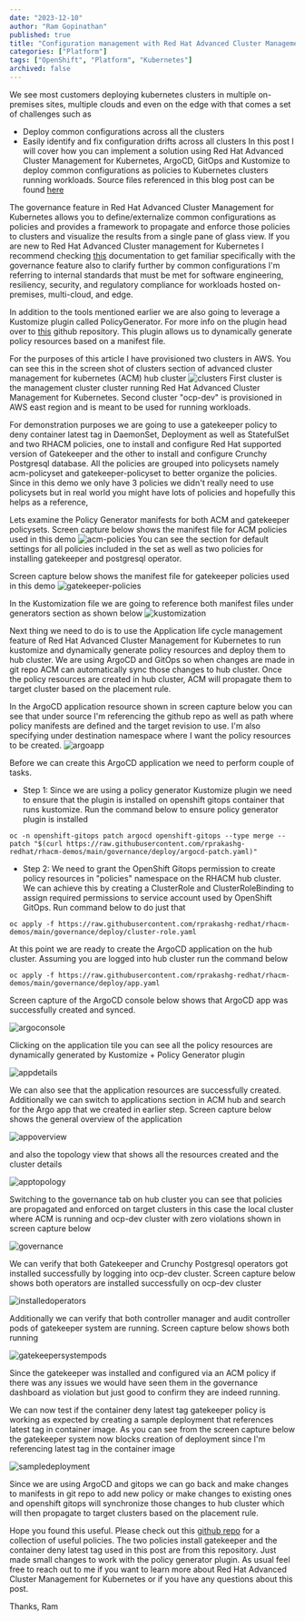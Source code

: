 ```yaml
---
date: "2023-12-10"
author: "Ram Gopinathan"
published: true
title: "Configuration management with Red Hat Advanced Cluster Management for Kubernetes"
categories: ["Platform"]
tags: ["OpenShift", "Platform", "Kubernetes"]
archived: false
---
```

We see most customers deploying kubernetes clusters in multiple on-premises sites, multiple clouds and even on the edge with that comes a set of challenges such as
* Deploy common configurations across all the clusters
* Easily identify and fix configuration drifts across all clusters
In this post I will cover how you can implement a solution using Red Hat Advanced Cluster Management for Kubernetes, ArgoCD, GitOps and Kustomize to deploy common configurations as policies to Kubernetes clusters running workloads. Source files referenced in this blog post can be found [here](https://github.com/rprakashg-redhat/rhacm-demos/tree/main/governance)

The governance feature in Red Hat Advanced Cluster Management for Kubernetes allows you to define/externalize common configurations as policies and provides a framework to propagate and enforce those policies to clusters and visualize the results from a single pane of glass view. If you are new to Red Hat Advanced Cluster management for Kubernetes I recommend checking [this](https://access.redhat.com/documentation/en-us/red_hat_advanced_cluster_management_for_kubernetes/2.9/html/governance/governance#governance-architecture) documentation to get familiar specifically with the governance feature also to clarify further by common configurations I'm referring to internal standards that must be met for software engineering, resiliency, security, and regulatory compliance for workloads hosted on-premises, multi-cloud, and edge. 

In addition to the tools mentioned earlier we are also going to leverage a Kustomize plugin called PolicyGenerator. For more info on the plugin head over to [this](https://github.com/open-cluster-management-io/policy-generator-plugin) github repository. This plugin allows us to dynamically generate policy resources based on a manifest file.

For the purposes of this article I have provisioned two clusters in AWS. You can see this in the screen shot of clusters section of advanced cluster management for kubernetes (ACM) hub cluster 
![clusters](../src/images/clusters.png)
First cluster is the management cluster cluster running Red Hat Advanced Cluster Management for Kubernetes. Second cluster "ocp-dev" is provisioned in AWS east region and is meant to be used for running workloads.

For demonstration purposes we are going to use a gatekeeper policy to deny container latest tag in DaemonSet, Deployment as well as StatefulSet and two RHACM policies, one to install and configure Red Hat supported version of Gatekeeper and the other to install and configure Crunchy Postgresql database. All the policies are grouped into policysets namely acm-policyset and gatekeeper-policyset to better organize the policies. Since in this demo we only have 3 policies we didn't really need to use policysets but in real world you might have lots of policies and hopefully this helps as a reference,

Lets examine the Policy Generator manifests for both ACM and gatekeeper policysets. Screen capture below shows the manifest file for ACM policies used in this demo
![acm-policies](../src/images/policygeneratormanifest.png)
You can see the section for default settings for all policies included in the set as well as two policies for installing gatekeeper and postgresql operator.

Screen capture below shows the manifest file for gatekeeper policies used in this demo
![gatekeeper-policies](../src/images/gatekeepermanifest.png)

In the Kustomization file we are going to reference both manifest files under generators section as shown below 
![kustomization](../src/images/kustomization.png)

Next thing we need to do is to use the Application life cycle management feature of Red Hat Advanced Cluster Management for Kubernetes to run kustomize and dynamically generate policy resources and deploy them to hub cluster. We are using ArgoCD and GitOps so when changes are made in git repo ACM can automatically sync those changes to hub cluster. Once the policy resources are created in hub cluster, ACM will propagate them to target cluster based on the placement rule.

In the ArgoCD application resource shown in screen capture below you can see that under source I'm referencing the github repo as well as path where policy manifests are defined and the target revision to use. I'm also specifying under destination namespace where I want the policy resources to be created.
![argoapp](../src/images/argoapp.png)

Before we can create this ArgoCD application we need to perform couple of tasks. 
* Step 1: Since we are using a policy generator Kustomize plugin we need to ensure that the plugin is installed on openshift gitops container that runs kustomize. Run the command below to ensure policy generator plugin is installed
```
oc -n openshift-gitops patch argocd openshift-gitops --type merge --patch "$(curl https://raw.githubusercontent.com/rprakashg-redhat/rhacm-demos/main/governance/deploy/argocd-patch.yaml)"
```  
* Step 2: We need to grant the OpenShift Gitops permission to create policy resources in "policies" namespace on the RHACM hub cluster. We can achieve this by creating a ClusterRole and ClusterRoleBinding to assign required permissions to service account used by OpenShift GitOps. Run command below to do just that
```
oc apply -f https://raw.githubusercontent.com/rprakashg-redhat/rhacm-demos/main/governance/deploy/cluster-role.yaml
```

At this point we are ready to create the ArgoCD application on the hub cluster. Assuming you are logged into hub cluster run the command below
```
oc apply -f https://raw.githubusercontent.com/rprakashg-redhat/rhacm-demos/main/governance/deploy/app.yaml
```

Screen capture of the ArgoCD console below shows that ArgoCD app was successfully created and synced. 

![argoconsole](../src/images/argoconsole.png)

Clicking on the application tile you can see all the policy resources are dynamically generated by Kustomize + Policy Generator plugin

![appdetails](../src/images/argoappdetails.png)

We can also see that the application resources are successfully created. 
Additionally we can switch to applications section in ACM hub and search for the Argo app that we created in earlier step. Screen capture below shows the general overview of the application 

![appoverview](../src/images/acnappoverview.png)

and also the topology view that shows all the resources created and the cluster details

![apptopology](../src/images/acmapptopology.png)

Switching to the governance tab on hub cluster you can see that policies are propagated and enforced on target clusters in this case the local cluster where ACM is running and ocp-dev cluster with zero violations shown in screen capture below

![governance](../src/images/governance.png)

We can verify that both Gatekeeper and Crunchy Postgresql operators got installed successfully by logging into ocp-dev cluster. Screen capture below shows both operators are installed successfully on ocp-dev cluster

![installedoperators](../src/images/installedoperators.png)

Additionally we can verify that both controller manager and audit controller pods of gatekeeper system are running. Screen capture below shows both running

![gatekeepersystempods](../src/images/gatekeepersystem.png) 

Since the gatekeeper was installed and configured via an ACM policy if there was any issues we would have seen them in the governance dashboard as violation but just good to confirm they are indeed running.

We can now test if the container deny latest tag gatekeeper policy is working as expected by creating a sample deployment that references latest tag in container image. As you can see from the screen capture below the gatekeeper system now blocks creation of deployment since I'm referencing latest tag in the container image

![sampledeployment](../src/images/sampledeployment.png)

Since we are using ArgoCD and gitops we can go back and make changes to manifests in git repo to add new policy or make changes to existing ones and openshift gitops will synchronize those changes to hub cluster which will then propagate to target clusters based on the placement rule.

Hope you found this useful. Please check out this [github repo](https://github.com/open-cluster-management-io/policy-collection) for a collection of useful policies. The two policies install gatekeeper and the container deny latest tag used in this post are from this repository. Just made small changes to work with the policy generator plugin. As usual feel free to reach out to me if you want to learn more about Red Hat Advanced Cluster Management for Kubernetes or if you have any questions about this post.

Thanks,
Ram
